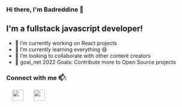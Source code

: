 ### Hi there, I'm Badreddine 👋

## I'm a fullstack javascript developer!

- 🔭 I’m currently working on React projects 
- 🌱 I’m currently learning everything 😄
- 👯 I’m looking to collaborate with other content creators
- 🥅 goal_net 2022 Goals: Contribute more to Open Source projects

### Connect with me 📫:


&nbsp; &nbsp; [<img width="30" height="30" src="https://image.flaticon.com/icons/png/512/174/174855.png"/>](https://www.instagram.com/badreddine_elmasbahi/) &nbsp; &nbsp; &nbsp;
[<img src="https://image.flaticon.com/icons/png/512/220/220201.png" width="30" height="30"/>](https://www.linkedin.com/in/badreddine-elmasbahi-84305b1b9)
